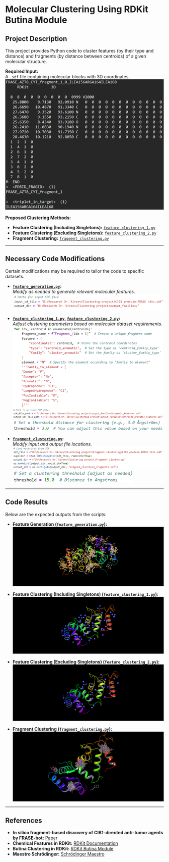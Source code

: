 # Molecular Clustering Using RDKit Butina Module  

## Project Description  
This project provides Python code to cluster features (by their type and distance) and fragments (by distance between centroids) of a given molecular structure.

**Required Input:**  
A `.sdf` file containing molecular blocks with 3D coordinates.
![Mol Block](images/mol_block_example.png)

**Proposed Clustering Methods:**  
- **Feature Clustering (Including Singletons):** [`feature_clustering_1.py`](code/feature_clustering_1.py)  
- **Feature Clustering (Excluding Singletons):** [`feature_clustering_2.py`](code/feature_clustering_2.py)  
- **Fragment Clustering:** [`fragment_clustering.py`](code/fragment_clustering.py)  

---

## Necessary Code Modifications  
Certain modifications may be required to tailor the code to specific datasets.  

- **[`feature_generation.py`](code/feature_generation.py):**  
  *Modify as needed to generate relevant molecular features.*  
  ![Feature Generation Code File Location](images/features_generation_code_change.png)  

- **[`feature_clustering_1.py`](code/feature_clustering_1.py), [`feature_clustering_2.py`](feature_clustering_2.py):**  
  *Adjust clustering parameters based on molecular dataset requirements.*  
  ![Feature Clustering Code Mol Block](images/feature_clusters_generation_code_change_1.png)
  ![Feature Clustering Code File Location](images/feature_clusters_generation_code_change_2.png)
  ![Feature Clustering Code Threshold](images/feature_clusters_generation_code_change_3.png) 

- **[`fragment_clustering.py`](code/fragment_clustering.py):**  
  *Modify input and output file locations.*  
  ![Fragment Clustering Code File Location](images/fragment_clusters_generation_code_change.png)
  ![Fragment Clustering Code Threshold](images/fragment_clusters_generation_code_change_1.png) 

---

## Code Results  
Below are the expected outputs from the scripts:  

- **Feature Generation (`feature_generation.py`):**  
  ![Feature Generation Output](images/features_ribbons.png)  

- **Feature Clustering (Including Singletons) (`feature_clustering_1.py`):**  
  ![Feature Clustering 1 Output](images/aromatic_clusters_ribbons_singletones.png)  

- **Feature Clustering (Excluding Singletons) (`feature_clustering_2.py`):**  
  ![Feature Clustering 2 Output](images/aromatic_clusters_ribbons_no_singletones.png)  

- **Fragment Clustering (`fragment_clustering.py`):**  
  ![Fragment Clustering Output](images/fragment_clusters_ribbons.png)  

---

## References  
- **In silico fragment-based discovery of CIB1-directed anti-tumor agents by FRASE-bot:** [Paper](https://www.nature.com/articles/s41467-024-49892-9)  
- **Chemical Features in RDKit:** [RDKit Documentation](https://www.rdkit.org/docs/GettingStartedInPython.html#chemical-features-and-pharmacophores)  
- **Butina Clustering in RDKit:** [RDKit Butina Module](https://www.rdkit.org/docs/source/rdkit.ML.Cluster.Butina.html)  
- **Maestro Schrödinger:** [Schrödinger Maestro](https://www.schrodinger.com/platform/products/maestro/)  

